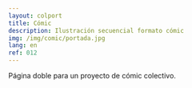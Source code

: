 ```yaml
---
layout: colport
title: Cómic
description: Ilustración secuencial formato cómic
img: /img/comic/portada.jpg
lang: en
ref: 012
---
```


Página doble para un proyecto de cómic colectivo.


<div class="section group">
        <div class="col span_2_of_12">
	</div>
        <div class="col span_8_of_12">
	  <img class="image_enlarge" src="{{ site.baseurl }}/img/comic/comic.jpg" alt=""/>
	</div>
</div>

